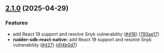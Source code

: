 ## [2.1.0](https://github.com/rudderlabs/rudder-sdk-react-native/compare/rudder-sdk-react-native@2.0.0...rudder-sdk-react-native@2.1.0) (2025-04-29)

### Features

- add React 19 support and resolve Snyk vulnerability ([#418](https://github.com/rudderlabs/rudder-sdk-react-native/issues/418)) ([793ae17](https://github.com/rudderlabs/rudder-sdk-react-native/commit/793ae17076d8f69404877eec07fea1b49c3ce304))
- **rudder-sdk-react-native:** add React 19 support and resolve Snyk vulnerability ([#427](https://github.com/rudderlabs/rudder-sdk-react-native/issues/427)) ([d14b0d7](https://github.com/rudderlabs/rudder-sdk-react-native/commit/d14b0d7556eb78f0ed7591793897f8171882d3b6))
